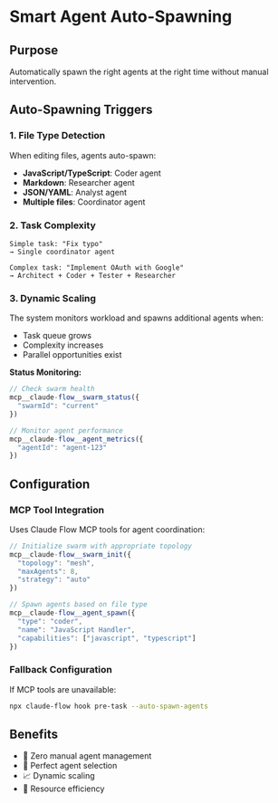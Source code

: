 # Smart Agent Auto-Spawning

## Purpose
Automatically spawn the right agents at the right time without manual intervention.

## Auto-Spawning Triggers

### 1. File Type Detection
When editing files, agents auto-spawn:
- **JavaScript/TypeScript**: Coder agent
- **Markdown**: Researcher agent
- **JSON/YAML**: Analyst agent
- **Multiple files**: Coordinator agent

### 2. Task Complexity
```
Simple task: "Fix typo"
→ Single coordinator agent

Complex task: "Implement OAuth with Google"
→ Architect + Coder + Tester + Researcher
```

### 3. Dynamic Scaling
The system monitors workload and spawns additional agents when:
- Task queue grows
- Complexity increases
- Parallel opportunities exist

**Status Monitoring:**
```javascript
// Check swarm health
mcp__claude-flow__swarm_status({
  "swarmId": "current"
})

// Monitor agent performance
mcp__claude-flow__agent_metrics({
  "agentId": "agent-123"
})
```

## Configuration

### MCP Tool Integration
Uses Claude Flow MCP tools for agent coordination:
```javascript
// Initialize swarm with appropriate topology
mcp__claude-flow__swarm_init({
  "topology": "mesh",
  "maxAgents": 8,
  "strategy": "auto"
})

// Spawn agents based on file type
mcp__claude-flow__agent_spawn({
  "type": "coder",
  "name": "JavaScript Handler",
  "capabilities": ["javascript", "typescript"]
})
```

### Fallback Configuration
If MCP tools are unavailable:
```bash
npx claude-flow hook pre-task --auto-spawn-agents
```

## Benefits
- 🤖 Zero manual agent management
- 🎯 Perfect agent selection
- 📈 Dynamic scaling
- 💾 Resource efficiency
